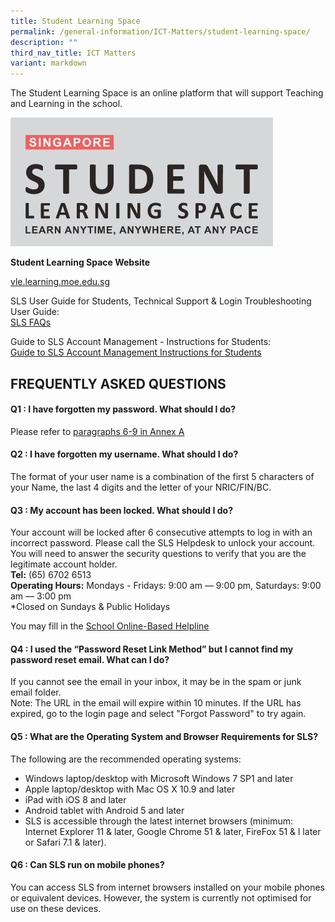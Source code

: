 ```yaml
---
title: Student Learning Space
permalink: /general-information/ICT-Matters/student-learning-space/
description: ""
third_nav_title: ICT Matters
variant: markdown
---
```

The Student Learning Space is an online platform that will support Teaching and Learning in the school.


![](/images/SLS.jpg)

**Student Learning Space Website**

 [vle.learning.moe.edu.sg](https://vle.learning.moe.edu.sg/)

SLS User Guide for Students, Technical Support &amp; Login Troubleshooting User Guide:  
[SLS FAQs](https://www.learning.moe.edu.sg/login-troubleshooting/authentication/index/)
  
Guide to SLS Account Management - Instructions for Students:  
[Guide to SLS Account Management Instructions for Students](/files/Guide%20to%20SLS%20Account%20Management%20%20Instructions%20for%20Students.pdf)

## FREQUENTLY ASKED QUESTIONS

  

#### Q1 : I have forgotten my password. What should I do?

Please refer to&nbsp;[paragraphs 6-9 in Annex A](/files/Student%20Annexes%20(Instructions%20and%20FAQs,%20updated%2015%20Mar).pdf)

#### Q2 : I have forgotten my username. What should I do?

The format of your user name is a combination of the first 5 characters of your Name, the last 4 digits and the letter of your NRIC/FIN/BC.  
  

#### Q3 : My account has been locked. What should I do?

Your account will be locked after 6 consecutive attempts to log in with an incorrect password. Please call the SLS Helpdesk to unlock your account. You will need to answer the security questions to verify that you are the legitimate account holder.  <br>
**Tel:** (65) 6702 6513  <br>
**Operating Hours:** Mondays - Fridays: 9:00 am ― 9:00 pm, Saturdays: 9:00 am ― 3:00 pm  <br>
*Closed on Sundays &amp; Public Holidays  
  
You may fill in the&nbsp;[School Online-Based Helpline](https://go.gov.sg/peps-helpline)
  

#### Q4 : I used the “Password Reset Link Method” but I cannot find my password reset email. What can I do?

If you cannot see the email in your inbox, it may be in the spam or junk email folder.  <br>
Note: The URL in the email will expire within 10 minutes. If the URL has expired, go to the login page and select "Forgot Password" to try again.  
  

#### Q5 : What are the Operating System and Browser Requirements for SLS?

The following are the recommended operating systems:  
* Windows laptop/desktop with Microsoft Windows 7 SP1 and later  
* Apple laptop/desktop with Mac OS X 10.9 and later  
* iPad with iOS 8 and later  
* Android tablet with Android 5 and later  
* SLS is accessible through the latest internet browsers (minimum: Internet Explorer 11 &amp; later, Google Chrome 51 &amp; later, FireFox 51 &amp; l later or Safari 7.1 &amp; later).  
  

#### Q6 : Can SLS run on mobile phones?

You can access SLS from internet browsers installed on your mobile phones or equivalent devices. However, the system is currently not optimised for use on these devices.